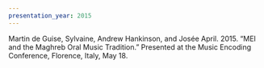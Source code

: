 ```yaml
---
presentation_year: 2015
---
```

Martin de Guise, Sylvaine, Andrew Hankinson, and Josée April. 2015. “MEI and the Maghreb Oral Music Tradition.” Presented at the Music Encoding Conference, Florence, Italy, May 18.
